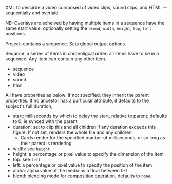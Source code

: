 XML to descirbe a video composed of video clips, sound clips, and HTML -- sequentially and overlaid.

NB: Overlays are acheived by having multiple items in a sequence have the same start value, optionally setting the `blend`, `width`, `height`, `top`, `left` positions.

Project: contains a sequence. Sets global output options.

Sequnce: a series of items in chronoligcal order; all items have to be in a sequence. Any item can contain any other item.
    
* sequence
* video
* sound 
* html

All have properties as below: If not specified, they inherit the parent properties. If no ancestor has a particular attribute, it defaults to the subject's full duration, 

* start: milliseconds by which to delay the start, relative to parent; defaults to 0, ie synced with the parent
* duration: set to clip this and all children if any duration exceeds this figure. If not set, renders the whole file and any children. 
    * Cards render for the specified number of milliseconds, or so long as their parent is rendering.
* width: see `height`
* height: a percentage or pixel value to specify the dimension of the item
* top: see `left`
* left: a percentage or pixel value to specify the position of the item
* alpha: alpha value of the media as a float between 0-1.
* blend: blending mode for [composition operation](https://developer.mozilla.org/en-US/docs/Web/API/CanvasRenderingContext2D/globalCompositeOperation), defaults to `none`.

